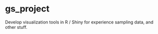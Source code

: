 # gs_project

Develop visualization tools in R / Shiny for experience sampling data, and other stuff.
